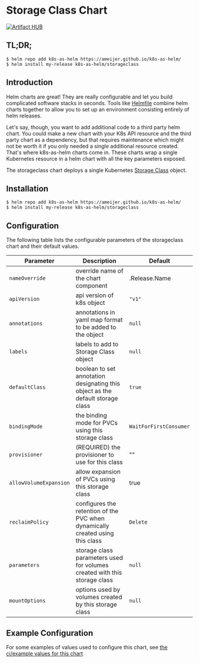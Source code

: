 # Storage Class Chart
[![Artifact HUB](https://img.shields.io/endpoint?url=https://artifacthub.io/badge/repository/k8s-as-helm)](https://artifacthub.io/packages/search?repo=k8s-as-helm)

## TL;DR;

```console
$ helm repo add k8s-as-helm https://ameijer.github.io/k8s-as-helm/
$ helm install my-release k8s-as-helm/storageclass
```

## Introduction

Helm charts are great! They are really configurable and let you build complicated software stacks in seconds. Tools like [Helmfile](https://github.com/roboll/helmfile) combine helm charts together to allow you to set up an environment consisting entirely of helm releases. 

Let's say, though, you want to add additional code to a third party helm chart. You could make a new chart with your K8s API resource and the third party chart as a dependency, but that requires maintenance which might not be worth it if you only needed a single additional resource created. That's where k8s-as-helm charts come in. These charts wrap a single Kubernetes resource in a helm chart with all the key parameters exposed. 

The storageclass chart deploys a single Kubernetes [Storage Class](https://kubernetes.io/docs/concepts/storage/storage-classes/) object.

## Installation 

```console
$ helm repo add k8s-as-helm https://ameijer.github.io/k8s-as-helm/
$ helm install my-release k8s-as-helm/storageclass
```

## Configuration

The following table lists the configurable parameters of the storageclass chart and their default values.

Parameter | Description | Default
--- | --- | ---
`nameOverride` | override name of the chart component | .Release.Name
`apiVersion` | api version of k8s object | `"v1"`
`annotations` | annotations in yaml map format to be added to the object | `null`
`labels` | labels to add to Storage Class object | `null`
`defaultClass` | boolean to set annotation designating this object as the default storage class | `true`
`bindingMode` | the binding mode for PVCs using this storage class | `WaitForFirstConsumer`
`provisioner` | (REQUIRED) the provisioner to use for this class | ""
`allowVolumeExpansion` | allow expansion of PVCs using this storage class | true
`reclaimPolicy` | configures the retention of the PVC when dynamically created using this class | `Delete`
`parameters` | storage class parameters used for volumes created with this storage class | `null`
`mountOptions` | options used by volumes created by this storage class | `null`

## Example Configuration

For some examples of values used to configure this chart, see [the ci/example values for this chart](./ci/ci-values.yaml)
